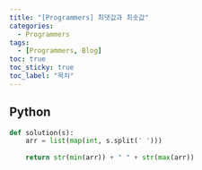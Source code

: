 ```yaml
---
title: "[Programmers] 최댓값과 최솟값"
categories:
  - Programmers
tags:
  - [Programmers, Blog]
toc: true
toc_sticky: true
toc_label: "목차"
---
```


## Python
~~~python
def solution(s):
    arr = list(map(int, s.split(' ')))
    
    return str(min(arr)) + " " + str(max(arr))
~~~
